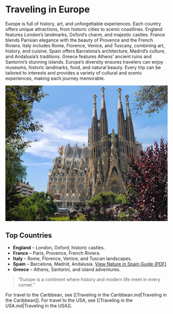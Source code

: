 # Traveling in Europe
Europe is full of history, art, and unforgettable experiences. Each country offers unique attractions, from historic cities to scenic coastlines. England features London’s landmarks, Oxford’s charm, and majestic castles. France blends Parisian elegance with the beauty of Provence and the French Riviera. Italy includes Rome, Florence, Venice, and Tuscany, combining art, history, and cuisine. Spain offers Barcelona’s architecture, Madrid’s culture, and Andalusia’s traditions. Greece features Athens’ ancient ruins and Santorini’s stunning islands. Europe’s diversity ensures travelers can enjoy museums, historic landmarks, food, and natural beauty. Every trip can be tailored to interests and provides a variety of cultural and scenic experiences, making each journey memorable.

  ![Spain](images/spain.jpg)

## Top Countries
- **England** – London, Oxford, historic castles.  
- **France** – Paris, Provence, French Riviera.  
 - **Italy** – Rome, Florence, Venice, and Tuscan landscapes.  
- **Spain** – Barcelona, Madrid, Andalusia.
[View Nature in Spain Guide (PDF)](assets/natureinspain.pdf)
- **Greece** – Athens, Santorini, and island adventures.  
  
> "Europe is a continent where history and modern life meet in every corner."

For travel to the Caribbean, see [[Traveling in the Caribbean.md|Traveling in the Caribbean]]. 
For travel to the USA, see [[Traveling in the USA.md|Traveling in the USA]].  
